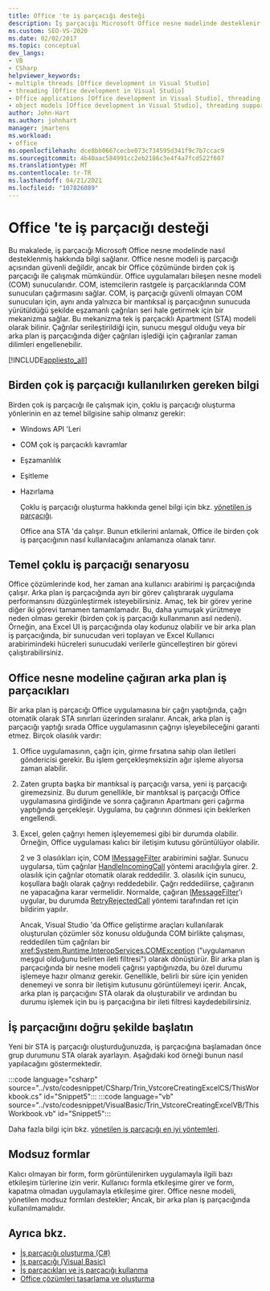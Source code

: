 ```yaml
---
title: Office 'te iş parçacığı desteği
description: İş parçacığı Microsoft Office nesne modelinde desteklenir. Office nesne modeli iş parçacığı açısından güvenli değildir, ancak bir Office çözümünde birden çok iş parçacığı ile çalışabilir.
ms.custom: SEO-VS-2020
ms.date: 02/02/2017
ms.topic: conceptual
dev_langs:
- VB
- CSharp
helpviewer_keywords:
- multiple threads [Office development in Visual Studio]
- threading [Office development in Visual Studio]
- Office applications [Office development in Visual Studio], threading support
- object models [Office development in Visual Studio], threading support
author: John-Hart
ms.author: johnhart
manager: jmartens
ms.workload:
- office
ms.openlocfilehash: dce8bb0667cecbe073c734595d341f9c7b7ccac9
ms.sourcegitcommit: 4b40aac584991cc2eb2186c3e4f4a7fcd522f607
ms.translationtype: MT
ms.contentlocale: tr-TR
ms.lasthandoff: 04/21/2021
ms.locfileid: "107826089"
---
```

# <a name="threading-support-in-office"></a>Office 'te iş parçacığı desteği
  Bu makalede, iş parçacığı Microsoft Office nesne modelinde nasıl desteklenmiş hakkında bilgi sağlanır. Office nesne modeli iş parçacığı açısından güvenli değildir, ancak bir Office çözümünde birden çok iş parçacığı ile çalışmak mümkündür. Office uygulamaları bileşen nesne modeli (COM) sunucularıdır. COM, istemcilerin rastgele iş parçacıklarında COM sunucuları çağırmasını sağlar. COM, iş parçacığı güvenli olmayan COM sunucuları için, aynı anda yalnızca bir mantıksal iş parçacığının sunucuda yürütüldüğü şekilde eşzamanlı çağrıları seri hale getirmek için bir mekanizma sağlar. Bu mekanizma tek iş parçacıklı Apartment (STA) modeli olarak bilinir. Çağrılar serileştirildiği için, sunucu meşgul olduğu veya bir arka plan iş parçacığında diğer çağrıları işlediği için çağıranlar zaman dilimleri engellenebilir.

 [!INCLUDE[appliesto_all](../vsto/includes/appliesto-all-md.md)]

## <a name="knowledge-required-when-using-multiple-threads"></a>Birden çok iş parçacığı kullanılırken gereken bilgi
 Birden çok iş parçacığı ile çalışmak için, çoklu iş parçacığı oluşturma yönlerinin en az temel bilgisine sahip olmanız gerekir:

- Windows API 'Leri

- COM çok iş parçacıklı kavramlar

- Eşzamanlılık

- Eşitleme

- Hazırlama

  Çoklu iş parçacığı oluşturma hakkında genel bilgi için bkz. [yönetilen iş parçacığı](/dotnet/standard/threading/).

  Office ana STA 'da çalışır. Bunun etkilerini anlamak, Office ile birden çok iş parçacığının nasıl kullanılacağını anlamanıza olanak tanır.

## <a name="basic-multithreading-scenario"></a>Temel çoklu iş parçacığı senaryosu
 Office çözümlerinde kod, her zaman ana kullanıcı arabirimi iş parçacığında çalışır. Arka plan iş parçacığında ayrı bir görev çalıştırarak uygulama performansını düzgünleştirmek isteyebilirsiniz. Amaç, tek bir görev yerine diğer iki görevi tamamen tamamlamadır. Bu, daha yumuşak yürütmeye neden olması gerekir (birden çok iş parçacığı kullanmanın asıl nedeni). Örneğin, ana Excel UI iş parçacığında olay kodunuz olabilir ve bir arka plan iş parçacığında, bir sunucudan veri toplayan ve Excel Kullanıcı arabirimindeki hücreleri sunucudaki verilerle güncelleştiren bir görevi çalıştırabilirsiniz.

## <a name="background-threads-that-call-into-the-office-object-model"></a>Office nesne modeline çağıran arka plan iş parçacıkları
 Bir arka plan iş parçacığı Office uygulamasına bir çağrı yaptığında, çağrı otomatik olarak STA sınırları üzerinden sıralanır. Ancak, arka plan iş parçacığı yaptığı sırada Office uygulamasının çağrıyı işleyebileceğini garanti etmez. Birçok olasılık vardır:

1. Office uygulamasının, çağrı için, girme fırsatına sahip olan iletileri göndericisi gerekir. Bu işlem gerçekleşmeksizin ağır işleme alıyorsa zaman alabilir.

2. Zaten grupta başka bir mantıksal iş parçacığı varsa, yeni iş parçacığı giremezsiniz. Bu durum genellikle, bir mantıksal iş parçacığı Office uygulamasına girdiğinde ve sonra çağıranın Apartmanı geri çağırma yaptığında gerçekleşir. Uygulama, bu çağrının dönmesi için beklerken engellendi.

3. Excel, gelen çağrıyı hemen işleyememesi gibi bir durumda olabilir. Örneğin, Office uygulaması kalıcı bir iletişim kutusu görüntülüyor olabilir.

   2 ve 3 olasılıkları için, COM [IMessageFilter](/windows/desktop/api/objidl/nn-objidl-imessagefilter) arabirimini sağlar. Sunucu uygularsa, tüm çağrılar [HandleIncomingCall](/windows/desktop/api/objidl/nf-objidl-imessagefilter-handleincomingcall) yöntemi aracılığıyla girer. 2. olasılık için çağrılar otomatik olarak reddedilir. 3. olasılık için sunucu, koşullara bağlı olarak çağrıyı reddedebilir. Çağrı reddedilirse, çağıranın ne yapacağına karar vermelidir. Normalde, çağıran [IMessageFilter](/windows/desktop/api/objidl/nn-objidl-imessagefilter)'ı uygular, bu durumda [RetryRejectedCall](/windows/desktop/api/objidl/nf-objidl-imessagefilter-retryrejectedcall) yöntemi tarafından ret için bildirim yapılır.

   Ancak, Visual Studio 'da Office geliştirme araçları kullanılarak oluşturulan çözümler söz konusu olduğunda COM birlikte çalışması, reddedilen tüm çağrıları bir <xref:System.Runtime.InteropServices.COMException> ("uygulamanın meşgul olduğunu belirten ileti filtresi") olarak dönüştürür. Bir arka plan iş parçacığında bir nesne modeli çağrısı yaptığınızda, bu özel durumu işlemeye hazır olmanız gerekir. Genellikle, belirli bir süre için yeniden denemeyi ve sonra bir iletişim kutusunu görüntülemeyi içerir. Ancak, arka plan iş parçacığını STA olarak da oluşturabilir ve ardından bu durumu işlemek için bu iş parçacığına bir ileti filtresi kaydedebilirsiniz.

## <a name="start-the-thread-correctly"></a>İş parçacığını doğru şekilde başlatın
 Yeni bir STA iş parçacığı oluşturduğunuzda, iş parçacığına başlamadan önce grup durumunu STA olarak ayarlayın. Aşağıdaki kod örneği bunun nasıl yapılacağını göstermektedir.

 :::code language="csharp" source="../vsto/codesnippet/CSharp/Trin_VstcoreCreatingExcelCS/ThisWorkbook.cs" id="Snippet5":::
 :::code language="vb" source="../vsto/codesnippet/VisualBasic/Trin_VstcoreCreatingExcelVB/ThisWorkbook.vb" id="Snippet5":::

 Daha fazla bilgi için bkz. [yönetilen iş parçacığı en iyi yöntemleri](/dotnet/standard/threading/managed-threading-best-practices).

## <a name="modeless-forms"></a>Modsuz formlar
 Kalıcı olmayan bir form, form görüntülenirken uygulamayla ilgili bazı etkileşim türlerine izin verir. Kullanıcı formla etkileşime girer ve form, kapatma olmadan uygulamayla etkileşime girer. Office nesne modeli, yönetilen modsuz formları destekler; Ancak, bir arka plan iş parçacığında kullanılmamalıdır.

## <a name="see-also"></a>Ayrıca bkz.
- [İş parçacığı oluşturma (C#)](/dotnet/csharp/programming-guide/concepts/threading/index)
- [İş parçacığı (Visual Basic)](/dotnet/visual-basic/programming-guide/concepts/threading/index)
- [İş parçacıkları ve iş parçacığı kullanma](/dotnet/standard/threading/using-threads-and-threading)
- [Office çözümleri tasarlama ve oluşturma](../vsto/designing-and-creating-office-solutions.md)

